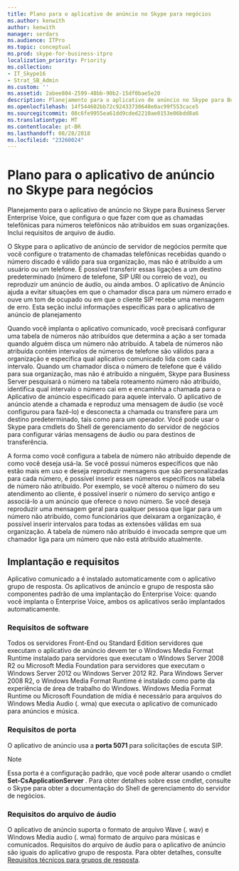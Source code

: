 ```yaml
---
title: Plano para o aplicativo de anúncio no Skype para negócios
ms.author: kenwith
author: kenwith
manager: serdars
ms.audience: ITPro
ms.topic: conceptual
ms.prod: skype-for-business-itpro
localization_priority: Priority
ms.collection:
- IT_Skype16
- Strat_SB_Admin
ms.custom: ''
ms.assetid: 2abee804-2599-48bb-90b2-15df0bae5e20
description: Planejamento para o aplicativo de anúncio no Skype para Business Server Enterprise Voice, que configura o que fazer com que as chamadas telefônicas para números telefônicos não atribuídos em suas organizações. Inclui requisitos de arquivo de áudio.
ms.openlocfilehash: 14f544602bb72c92433730640e0ac99f553cace5
ms.sourcegitcommit: 08c6fe9955ea61dd9cded2210ae0153e06bdd8a6
ms.translationtype: MT
ms.contentlocale: pt-BR
ms.lasthandoff: 08/28/2018
ms.locfileid: "23260024"
---
```

# <a name="plan-for-the-announcement-application-in-skype-for-business"></a>Plano para o aplicativo de anúncio no Skype para negócios

Planejamento para o aplicativo de anúncio no Skype para Business Server Enterprise Voice, que configura o que fazer com que as chamadas telefônicas para números telefônicos não atribuídos em suas organizações. Inclui requisitos de arquivo de áudio.

O Skype para o aplicativo de anúncio de servidor de negócios permite que você configure o tratamento de chamadas telefônicas recebidas quando o número discado é válido para sua organização, mas não é atribuído a um usuário ou um telefone. É possível transferir essas ligações a um destino predeterminado (número de telefone, SIP URI ou correio de voz), ou reproduzir um anúncio de áudio, ou ainda ambos. O aplicativo de Anúncio ajuda a evitar situações em que o chamador disca para um número errado e ouve um tom de ocupado ou em que o cliente SIP recebe uma mensagem de erro. Esta seção inclui informações específicas para o aplicativo de anúncio de planejamento

Quando você implanta o aplicativo comunicado, você precisará configurar uma tabela de números não atribuídos que determina a ação a ser tomada quando alguém disca um número não atribuído. A tabela de números não atribuída contém intervalos de números de telefone são válidos para a organização e especifica qual aplicativo comunicado lida com cada intervalo. Quando um chamador disca o número de telefone que é válido para sua organização, mas não é atribuído a ninguém, Skype para Business Server pesquisará o número na tabela roteamento número não atribuído, identifica qual intervalo o número cai em e encaminha a chamada para o Aplicativo de anúncio especificado para aquele intervalo. O aplicativo de anúncio atende a chamada e reproduz uma mensagem de áudio (se você configurou para fazê-lo) e desconecta a chamada ou transfere para um destino predeterminado, tais como para um operador. Você pode usar o Skype para cmdlets do Shell de gerenciamento do servidor de negócios para configurar várias mensagens de áudio ou para destinos de transferência.

A forma como você configura a tabela de número não atribuído depende de como você deseja usá-la. Se você possui números específicos que não estão mais em uso e deseja reproduzir mensagens que são personalizadas para cada número, é possível inserir esses números específicos na tabela de número não atribuído. Por exemplo, se você alterou o número do seu atendimento ao cliente, é possível inserir o número do serviço antigo e associá-lo a um anúncio que oferece o novo número. Se você deseja reproduzir uma mensagem geral para qualquer pessoa que ligar para um número não atribuído, como funcionários que deixaram a organização, é possível inserir intervalos para todas as extensões válidas em sua organização. A tabela de número não atribuído é invocada sempre que um chamador liga para um número que não está atribuído atualmente.

## <a name="deployment-and-requirements"></a>Implantação e requisitos

Aplicativo comunicado a é instalado automaticamente com o aplicativo grupo de resposta. Os aplicativos de anúncio e grupo de resposta são componentes padrão de uma implantação do Enterprise Voice: quando você implanta o Enterprise Voice, ambos os aplicativos serão implantados automaticamente.

### <a name="software-requirements"></a>Requisitos de software 

Todos os servidores Front-End ou Standard Edition servidores que executam o aplicativo de anúncio devem ter o Windows Media Format Runtime instalado para servidores que executam o Windows Server 2008 R2 ou Microsoft Media Foundation para servidores que executam o Windows Server 2012 ou Windows Server 2012 R2. Para Windows Server 2008 R2, o Windows Media Format Runtime é instalado como parte da experiência de área de trabalho do Windows. Windows Media Format Runtime ou Microsoft Foundation de mídia é necessário para arquivos do Windows Media Audio (. wma) que executa o aplicativo de comunicado para anúncios e música.

### <a name="port-requirements"></a>Requisitos de porta

O aplicativo de anúncio usa a **porta 5071** para solicitações de escuta SIP.

> [!NOTE]
> Essa porta é a configuração padrão, que você pode alterar usando o cmdlet **Set-CsApplicationServer** . Para obter detalhes sobre esse cmdlet, consulte o Skype para obter a documentação do Shell de gerenciamento do servidor de negócios.

### <a name="audio-file-requirements"></a>Requisitos do arquivo de áudio

O aplicativo de anúncio suporta o formato de arquivo Wave (. wav) e Windows Media audio (. wma) formato de arquivo para músicas e comunicados. Requisitos do arquivo de áudio para o aplicativo de anúncio são iguais do aplicativo grupo de resposta. Para obter detalhes, consulte [Requisitos técnicos para grupos de resposta](https://technet.microsoft.com/library/477488bd-124f-437b-9327-732a0d7271ca.aspx).



